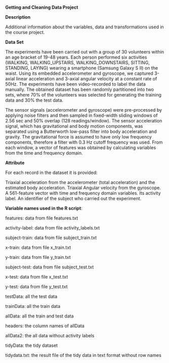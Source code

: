 **Getting and Cleaning Data Project**

**Description**

Additional information about the variables, data and transformations used in the course project.

**Data Set**

The experiments have been carried out with a group of 30 volunteers within an age bracket of 19-48 years. Each person performed six activities (WALKING, WALKING_UPSTAIRS, WALKING_DOWNSTAIRS, SITTING, STANDING, LAYING) wearing a smartphone (Samsung Galaxy S II) on the waist. Using its embedded accelerometer and gyroscope, we captured 3-axial linear acceleration and 3-axial angular velocity at a constant rate of 50Hz. The experiments have been video-recorded to label the data manually. The obtained dataset has been randomly partitioned into two sets, where 70% of the volunteers was selected for generating the training data and 30% the test data.

The sensor signals (accelerometer and gyroscope) were pre-processed by applying noise filters and then sampled in fixed-width sliding windows of 2.56 sec and 50% overlap (128 readings/window). The sensor acceleration signal, which has gravitational and body motion components, was separated using a Butterworth low-pass filter into body acceleration and gravity. The gravitational force is assumed to have only low frequency components, therefore a filter with 0.3 Hz cutoff frequency was used. From each window, a vector of features was obtained by calculating variables from the time and frequency domain.

**Attribute**

For each record in the dataset it is provided:

Triaxial acceleration from the accelerometer (total acceleration) and the estimated body acceleration.
Triaxial Angular velocity from the gyroscope.
A 561-feature vector with time and frequency domain variables.
Its activity label.
An identifier of the subject who carried out the experiment.

**Variable names used in the R script**:

   features:   data from file features.txt
   
   activity-label: data from file activity_labels.txt
   
   subject-train: data from file subject_train.txt
   
   x-train: data from file x_train.txt
   
   y-train: data from file y_train.txt
   
   subject-test: data from file subject_test.txt
   
   x-test: data from file x_test.txt
   
   y-test: data from file  y_test.txt
   
   testData: all  the test data
   
   trainData: all the train data
   
   allData: all the train and test data
   
   headers: the column names of allData
   
   allData2: the all data without activity labels
   
   tidyData: the tidy dataset
   
   tidydata.txt: the result file of the tidy data in text format without row names 
